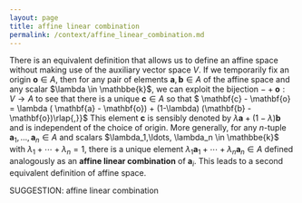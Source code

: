 ```yaml
---
layout: page
title: affine linear combination
permalink: /context/affine_linear_combination.md
---
```

There is an equivalent definition that allows us to define an affine space without making use of the auxiliary vector space $V$. If we temporarily fix an origin $\mathbf{o} \in A$, then for any pair of elements $\mathbf{a}, \mathbf{b} \in A$ of the affine space and any scalar $\lambda \in \mathbbe{k}$, we can exploit the bijection $-+\mathbf{o} : V \to A$ to see that there is a unique $\mathbf{c} \in A$ so that
$ \mathbf{c} - \mathbf{o} = \lambda ( \mathbf{a} - \mathbf{o}) + (1-\lambda) (\mathbf{b} - \mathbf{o})\rlap{,}}$ This element $\mathbf{c}$ is sensibly denoted by $\lambda \mathbf{a} + (1-\lambda)\mathbf{b}$ and is independent of the choice of origin. More generally, for any $n$-tuple $\mathbf{a}_1,\ldots, \mathbf{a}_n \in A$ and scalars $\lambda_1,\ldots, \lambda_n \in \mathbbe{k}$ with $\lambda_1 + \cdots + \lambda_n =1$, there is a unique element $\lambda_1 \mathbf{a}_1 + \cdots + \lambda_n \mathbf{a}_n \in A$ defined analogously as an **affine linear combination** of $\mathbf{a}_i$. This leads to a second equivalent definition of affine space.

SUGGESTION: affine linear combination